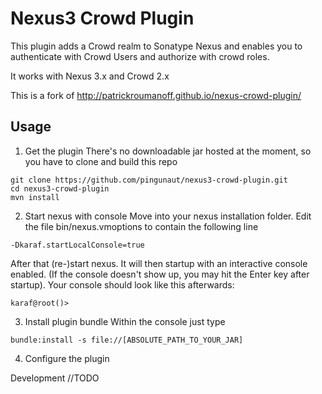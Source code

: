 Nexus3 Crowd Plugin
==================

This plugin adds a Crowd realm to Sonatype Nexus and enables you to authenticate with Crowd Users and authorize with crowd roles.

It works with Nexus 3.x and Crowd 2.x

This is a fork of http://patrickroumanoff.github.io/nexus-crowd-plugin/

Usage
-
1. Get the plugin 
There's no downloadable jar hosted at the moment, so you have to clone and build this repo
```
git clone https://github.com/pingunaut/nexus3-crowd-plugin.git
cd nexus3-crowd-plugin
mvn install
```
2. Start nexus with console
Move into your nexus installation folder. Edit the file bin/nexus.vmoptions to contain the following line
```
-Dkaraf.startLocalConsole=true
```
After that (re-)start nexus. It will then startup with an interactive console enabled. (If the console doesn't show up, you may hit the Enter key after startup).
Your console should look like this afterwards:
```
karaf@root()> 
```
3. Install plugin bundle
Within the console just type
```
bundle:install -s file://[ABSOLUTE_PATH_TO_YOUR_JAR]
```
4. Configure the plugin

Development
//TODO
